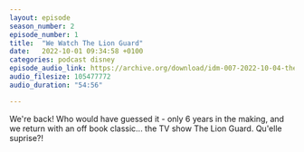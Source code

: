 ```yaml
---
layout: episode
season_number: 2
episode_number: 1
title:  "We Watch The Lion Guard"
date:   2022-10-01 09:34:58 +0100
categories: podcast disney
episode_audio_link: https://archive.org/download/idm-007-2022-10-04-the-lion-guard/IDM_007_2022-10-04-The_Lion_Guard.mp3
audio_filesize: 105477772
audio_duration: "54:56"

---
```

We're back! Who would have guessed it - only 6 years in the making, and we return with an off book classic... the TV show The Lion Guard. Qu'elle suprise?!
